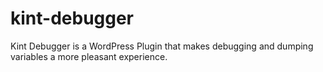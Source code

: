 kint-debugger
=============

Kint Debugger is a WordPress Plugin that makes debugging and dumping variables a more pleasant experience.

